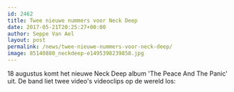 ```yaml
---
id: 2462
title: Twee nieuwe nummers voor Neck Deep
date: 2017-05-21T20:25:27+00:00
author: Seppe Van Ael
layout: post
permalink: /news/twee-nieuwe-nummers-voor-neck-deep/
image: 85140880_neckdeep-e1495398239858.jpg
---
```

18 augustus komt het nieuwe Neck Deep album 'The Peace And The Panic' uit. De band liet twee video's videoclips op de wereld los:

&nbsp;